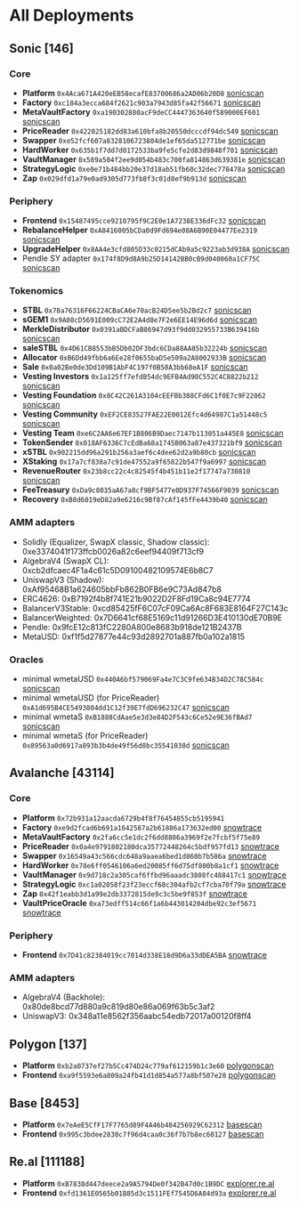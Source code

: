 # All Deployments

## Sonic [146]

### Core

* **Platform** `0x4Aca671A420eEB58ecafE83700686a2AD06b20D8` [sonicscan](https://sonicscan.org/address/0x4aca671a420eeb58ecafe83700686a2ad06b20d8)
* **Factory** `0xc184a3ecca684f2621c903a7943d85fa42f56671` [sonicscan](https://sonicscan.org/address/0xc184a3ecca684f2621c903a7943d85fa42f56671)
* **MetaVaultFactory** `0xa190302880acF9deCC4447363640f589000EF601` [sonicscan](https://sonicscan.org/address/0xa190302880acF9deCC4447363640f589000EF601)
* **PriceReader** `0x422025182dd83a610bfa8b20550dcccdf94dc549` [sonicscan](https://sonicscan.org/address/0x422025182dd83a610bfa8b20550dcccdf94dc549)
* **Swapper** `0xe52fcf607a8328106723804de1ef65da512771be` [sonicscan](https://sonicscan.org/address/0xe52fcf607a8328106723804de1ef65da512771be)
* **HardWorker** `0x635b1f7dd7d0172533ba9fe5cfe2d83d9848f701` [sonicscan](https://sonicscan.org/address/0x635b1f7dd7d0172533ba9fe5cfe2d83d9848f701)
* **VaultManager** `0x589a504f2ee9d054b483c700fa814863d639381e` [sonicscan](https://sonicscan.org/address/0x589a504f2ee9d054b483c700fa814863d639381e)
* **StrategyLogic** `0xe0e71b484bb20e37d18ab51fb60c32dec778478a` [sonicscan](https://sonicscan.org/address/0xe0e71b484bb20e37d18ab51fb60c32dec778478a)
* **Zap** `0x029dfd1a79e0ad9305d773fb8f3c01d8ef9b913d` [sonicscan](https://sonicscan.org/address/0x029dfd1a79e0ad9305d773fb8f3c01d8ef9b913d)

### Periphery

* **Frontend** `0x15487495cce9210795f9C2E0e1A7238E336dFc32` [sonicscan](https://sonicscan.org/address/0x15487495cce9210795f9C2E0e1A7238E336dFc32)
* **RebalanceHelper** `0xA8416005bCDa0d9Fd694e08A6B90E04477Ee2319` [sonicscan](https://sonicscan.org/address/0xA8416005bCDa0d9Fd694e08A6B90E04477Ee2319)
* **UpgradeHelper** `0x8AA4e3cfd805D33c0215dCAb9a5c9223ab3d938A` [sonicscan](https://sonicscan.org/address/0x8AA4e3cfd805D33c0215dCAb9a5c9223ab3d938A)
* Pendle SY adapter `0x174f8D9d8A9b25D14142BB0cB9d040060a1CF75C` [sonicscan](https://sonicscan.org/address/0x174f8D9d8A9b25D14142BB0cB9d040060a1CF75C)

### Tokenomics

* **STBL** `0x78a76316F66224CBaCA6e70acB24D5ee5b2Bd2c7` [sonicscan](https://sonicscan.org/address/0x78a76316F66224CBaCA6e70acB24D5ee5b2Bd2c7)
* **sGEM1** `0x9A08cD5691E009cC72E2A4d8e7F2e6EE14E96d6d` [sonicscan](https://sonicscan.org/address/0x9A08cD5691E009cC72E2A4d8e7F2e6EE14E96d6d)
* **MerkleDistributor** `0x0391aBDCFaB86947d93f9dd032955733B639416b` [sonicscan](https://sonicscan.org/address/0x0391abdcfab86947d93f9dd032955733b639416b)
* **saleSTBL** `0x4D61CB8553bB5Db02DF3bdc6CDa88AA85b32224b` [sonicscan](https://sonicscan.org/address/0x4D61CB8553bB5Db02DF3bdc6CDa88AA85b32224b)
* **Allocator** `0xB6Dd49fbb6a6Ee28f0655baD5e509a2A8002933B` [sonicscan](https://sonicscan.org/address/0xB6Dd49fbb6a6Ee28f0655baD5e509a2A8002933B)
* **Sale** `0x0a02Be0de3Dd109B1AbF4C197f0B58A3bb68eA1F` [sonicscan](https://sonicscan.org/address/0x0a02Be0de3Dd109B1AbF4C197f0B58A3bb68eA1F)
* **Vesting Investors** `0x1a125ff7efdB54dc9EFB4Ad90C552C4C8822b212` [sonicscan](https://sonicscan.org/address/0x1a125ff7efdB54dc9EFB4Ad90C552C4C8822b212)
* **Vesting Foundation** `0x8C42C261A3104cEEFBb388CFd6C1f0E7c9F22062` [sonicscan](https://sonicscan.org/address/0x8C42C261A3104cEEFBb388CFd6C1f0E7c9F22062)
* **Vesting Community** `0xEF2CE83527FAE22E0012Efc4d64987C1a51448c5` [sonicscan](https://sonicscan.org/address/0xEF2CE83527FAE22E0012Efc4d64987C1a51448c5)
* **Vesting Team** `0xe6C2AA6e67EF1B806B9Daec7147b113051a445E8` [sonicscan](https://sonicscan.org/address/0xe6C2AA6e67EF1B806B9Daec7147b113051a445E8)
* **TokenSender** `0x018AF6336C7cEdBa68a1745B063a87e437321bf9` [sonicscan](https://sonicscan.org/address/0x018AF6336C7cEdBa68a1745B063a87e437321bf9)
* **xSTBL** `0x902215dd96a291b256a3aef6c4dee62d2a9b80cb` [sonicscan](https://sonicscan.org/address/0x902215dd96a291b256a3aef6c4dee62d2a9b80cb)
* **XStaking** `0x17a7cf838a7c91de47552a9f65822b547f9a6997` [sonicscan](https://sonicscan.org/address/0x17a7cf838a7c91de47552a9f65822b547f9a6997)
* **RevenueRouter** `0x23b8cc22c4c82545f4b451b11e2f17747a730810` [sonicscan](https://sonicscan.org/address/0x23b8cc22c4c82545f4b451b11e2f17747a730810)
* **FeeTreasury** `0xDa9c8035aA67a8cf9BF5477e0D937F74566F9039` [sonicscan](https://sonicscan.org/address/0xda9c8035aa67a8cf9bf5477e0d937f74566f9039)
* **Recovery** `0xB8d6019eD82a9e6216c9Bf87cAf145fFe4439b40` [sonicscan](https://sonicscan.org/address/0xB8d6019eD82a9e6216c9Bf87cAf145fFe4439b40)

### AMM adapters

* Solidly (Equalizer, SwapX classic, Shadow classic): 0xe3374041f173ffcb0026a82c6eef94409f713cf9
* AlgebraV4 (SwapX CL): 0xcb2dfcaec4F1a4c61c5D09100482109574E6b8C7
* UniswapV3 (Shadow): 0xAf95468B1a624605bbFb862B0FB6e9C73Ad847b8
* ERC4626: 0xB7192f4b8f741E21b9022D2F8Fd19Ca8c94E7774
* BalancerV3Stable: 0xcd85425fF6C07cF09Ca6Ac8F683E8164F27C143c
* BalancerWeighted: 0x7D6641cf68E5169c11d91266D3E410130dE70B9E
* Pendle: 0x9fcE12c813fC2280A800e8683b918de121B2437B
* MetaUSD: 0xf1f5d27877e44c93d2892701a887fb0a102a1815

### Oracles

* minimal wmetaUSD `0x440A6bf579069Fa4e7C3C9fe634B34D2C78C584c` [sonicscan](https://sonicscan.org/address/0x440a6bf579069fa4e7c3c9fe634b34d2c78c584c#readContract)
* minimal wmetaUSD (for PriceReader) `0xA1d695B4CE5493804dd1C12f39E7fdD696232C47` [sonicscan](https://sonicscan.org/address/0xA1d695B4CE5493804dd1C12f39E7fdD696232C47#readContract)
* minimal wmetaS `0xB1888CdAae5e3d3e84D2F543c6Ce52e9E36fBAd7` [sonicscan](https://sonicscan.org/address/0xB1888CdAae5e3d3e84D2F543c6Ce52e9E36fBAd7#readContract)
* minimal wmetaS (for PriceReader) `0x89563a0d6917a893b3b4de49f56d8bc35541038d` [sonicscan](https://sonicscan.org/address/0x89563a0d6917a893b3b4de49f56d8bc35541038d#readContract)

## Avalanche [43114]

### Core

* **Platform** `0x72b931a12aacda6729b4f8f76454855cb5195941`
* **Factory** `0xe9d2fcad6b691a1642587a2b61886a173632ed00` [snowtrace](https://snowtrace.io/address/0xe9d2fcad6b691a1642587a2b61886a173632ed00)
* **MetaVaultFactory** `0x2fa6cc5e1dc2f6dd8806a3969f2e7fcbf5f75e89`
* **PriceReader** `0x0a4e9791802180dca35772448264c5bdf957fd13` [snowtrace](https://snowtrace.io/address/0x0a4e9791802180dca35772448264c5bdf957fd13)
* **Swapper** `0x16549a43c566cdc648a9aaea6bed1d860b7b586a` [snowtrace](https://snowtrace.io/address/0x16549a43c566cdc648a9aaea6bed1d860b7b586a)
* **HardWorker** `0x78e6ff0546106a6ed20085ff6d75df800b8a1cf1` [snowtrace](https://snowtrace.io/address/0x78e6ff0546106a6ed20085ff6d75df800b8a1cf1)
* **VaultManager** `0x9d718c2a305caf6ffbd96aaadc3808fc488417c1` [snowtrace](https://snowtrace.io/address/0x9d718c2a305caf6ffbd96aaadc3808fc488417c1) 
* **StrategyLogic** `0xc1a02058f23f23eccf68c304afb2cf7cba70f79a` [snowtrace](https://snowtrace.io/address/0xc1a02058f23f23eccf68c304afb2cf7cba70f79a)
* **Zap** `0x42f1eabb3d1a99e2db3372815de9c3c5be9f853f` [snowtrace](https://snowtrace.io/address/0x42f1eabb3d1a99e2db3372815de9c3c5be9f853f)
* **VaultPriceOracle** `0xa73edff514c66f1a6b443014204dbe92c3ef5671` [snowtrace](https://snowtrace.io/address/0xa73edff514c66f1a6b443014204dbe92c3ef5671)

### Periphery

* **Frontend** `0x7D41c82384019cc7014d338E18d9D6a33dDEA5BA` [snowtrace](https://snowtrace.io/address/0x7D41c82384019cc7014d338E18d9D6a33dDEA5BA)

### AMM adapters

* AlgebraV4 (Backhole): 0x80de8bcd77d880a9c819d80e86a069f63b5c3af2
* UniswapV3: 0x348a11e8562f356aabc54edb72017a00120f8ff4

## Polygon [137]

* **Platform** `0xb2a0737ef27b5Cc474D24c779af612159b1c3e60` [polygonscan](https://polygonscan.com/address/0xb2a0737ef27b5Cc474D24c779af612159b1c3e60)
* **Frontend** `0xa9f5593e6a809a24fb41d1d854a577a8bf507e28` [polygonscan](https://polygonscan.com/address/0xa9f5593e6a809a24fb41d1d854a577a8bf507e28)

## Base [8453]

* **Platform** `0x7eAeE5CfF17F7765d89F4A46b484256929C62312` [basescan](https://basescan.org/address/0x7eaee5cff17f7765d89f4a46b484256929c62312)
* **Frontend** `0x995c3bdee2830c7f96d4caa0c36f7b7b8ec60127` [basescan](https://basescan.org/address/0x995c3bdee2830c7f96d4caa0c36f7b7b8ec60127)

## Re.al [111188]

* **Platform** `0xB7838d447deece2a9A5794De0f342B47d0c1B9DC` [explorer.re.al](https://explorer.re.al/address/0xB7838d447deece2a9A5794De0f342B47d0c1B9DC)
* **Frontend** `0xfd1361E0565b01B85d3c1511FEf7545D6A84d93a` [explorer.re.al](https://explorer.re.al/address/0xfd1361E0565b01B85d3c1511FEf7545D6A84d93a)

